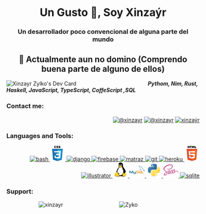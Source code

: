 <h1 align="center">Un Gusto 👋, Soy Xinzaýr</h1>
<h3 align="center">Un desarrollador poco convencional de alguna parte del mundo</h3>

<h2 align="center" style="">🌱 Actualmente aun no domino (Comprendo buena parte de alguno de ellos)</h2>

<a href="https://app.daily.dev/xinzayr"><img align="left" src="https://api.daily.dev/devcards/v2/k25EQKsvI8ijpnlrfKjw9.png?type=default&r=7x2" width="369" alt="Xinzayr Zylko's Dev Card"/></a>

   _**Pythom, Nim, Rust, Haskell, JavaScript, TypeScript, CoffeScript ,SQL**_
   
<h3 align="left">Contact me:</h3>
<p align="right">
<a href="https://vk.com/xinzayr" target="blank"><img align="center" src="https://cdn1.iconfinder.com/data/icons/unicons-line-vol-6/24/vk-256.png" alt="@xinzayr"  width="40"></img></a>
<a href="https://dev.to/@xinzayr" target="blank"><img align="center" src="https://raw.githubusercontent.com/rahuldkjain/github-profile-readme-generator/master/src/images/icons/Social/devto.svg" alt="@xinzayr" height="30" width="40" /></a>
<a href="https://stackoverflow.com/users/xinzaýr" target="blank"><img align="center" src="https://stackoverflow.design/assets/img/logos/so/logo-stackoverflow.svg" alt="xinzaýr" height="40" width="90" /></a>
</p>

<h3 align="left">Languages and Tools:</h3>
<p align="right"> <a href="https://www.gnu.org/software/bash/" target="_blank" rel="noreferrer"> <img src="https://www.vectorlogo.zone/logos/gnu_bash/gnu_bash-icon.svg" alt="bash" width="40" height="40"/> </a> <a href="https://www.w3schools.com/css/" target="_blank" rel="noreferrer"> <img src="https://raw.githubusercontent.com/devicons/devicon/master/icons/css3/css3-original-wordmark.svg" alt="css3" width="40" height="40"/> </a> <a href="https://www.djangoproject.com/" target="_blank" rel="noreferrer"> <img src="https://cdn.worldvectorlogo.com/logos/django.svg" alt="django" width="40" height="40"/> </a> <a href="https://firebase.google.com/" target="_blank" rel="noreferrer"> <img src="https://www.vectorlogo.zone/logos/firebase/firebase-icon.svg" alt="firebase" width="40" height="40"/> </a> <a href="https://flask.palletsprojects.com/" target="_blank" rel="noreferrer"> <img src="https://www.vectorlogo.zone/logos/pocoo_flask/pocoo_flask-icon.svg" alt="matraz" width="40" height="40"/> </a> <a href="https://git-scm.com/" target="_blank" rel="noreferrer"> <img src="https://www.vectorlogo.zone/logos/git-scm/git-scm-icon.svg" alt="git" width="40" height="40"/> </a> <a href="https://heroku.com" target="_blank" rel="noreferrer"> <img src="https://www.vectorlogo.zone/logos/heroku/heroku-icon.svg" alt="heroku" width="40" height="40"/> </a> <a href="https://www.w3.org/html/" target="_blank" rel="noreferrer"> <img src="https://raw.githubusercontent.com/devicons/devicon/master/icons/html5/html5-original-wordmark.svg" alt="html5" width="40" height="40"/> </a> <a href="https://www.adobe.com/in/products/illustrator.html" target="_blank" rel="noreferrer"> <img src="https://www.vectorlogo.zone/logos/adobe_illustrator/adobe_illustrator-icon.svg" alt="illustrator" width="40" height="40"/> </a> <a href="https://www.linux.org/" target="_blank" rel="noreferrer"> <img src="https://raw.githubusercontent.com/devicons/devicon/master/icons/linux/linux-original.svg" alt="linux" width="40" height="40"/> </a> <a href="https://www.mysql.com/" target="_blank" rel="noreferrer"> <img src="https://raw.githubusercontent.com/devicons/devicon/master/icons/mysql/mysql-original-wordmark.svg" alt="mysql" width="40" height="40"/> </a> <a href="https://www.python.org" target="_blank" rel="noreferrer"> <img src="https://raw.githubusercontent.com/devicons/devicon/master/icons/python/python-original.svg" alt="python" width="40" height="40"/> </a> <a href="https://sass-lang.com" target="_blank" rel="noreferrer"> <img src="https://raw.githubusercontent.com/devicons/devicon/master/icons/sass/sass-original.svg" alt="sass" width="40" height="40"/> </a> <a href="https://www.sqlite.org/" target="_blank" rel="noreferrer"> <img src="https://www.vectorlogo.zone/logos/sqlite/sqlite-icon.svg" alt="sqlite" width="40" height="40"/> </a> </p>

<h3 align="left">Support:</h3>
<p><a href="https://www.buymeacoffee.com/Zyko"> <img align="right" src="https://cdn.buymeacoffee.com/buttons/v2/default-yellow.png" height="50" width="210" alt="Zyko" /></a><a href="https://ko-fi.com/xinzayr"> <img align="right" src="https://cdn.ko-fi.com/cdn/kofi3.png?v=3" height="50" width="210" alt="xinzayr" /></a></p><br><br>

